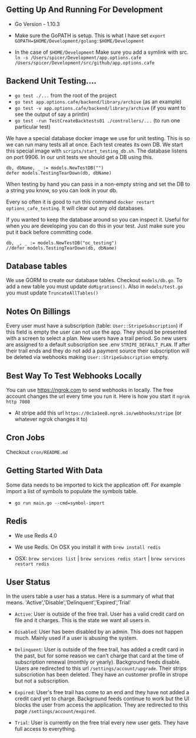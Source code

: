 ## Getting Up And Running For Development

* Go Version - 1.10.3

* Make sure the GoPATH is setup. This is what I have set ```export GOPATH=$HOME/Development/golang:$HOME/Development```

* In the case of ```$HOME/Development``` Make sure you add a symlink with src. ```ln -s /Users/spicer/Development/app.options.cafe /Users/spicer/Development/src/github/app.options.cafe```

## Backend Unit Testing....

* ```go test ./...``` from the root of the project
* ```go test app.options.cafe/backend/library/archive``` (as an example)
* ```go test -v app.options.cafe/backend/library/archive``` (if you want to see the output of say a println)
* ```go test -run TestCreateBacktests01 ./controllers/...``` (to run one particular test)

We have a special database docker image we use for unit testing. This is so we can run many tests all at once. Each test creates
its own DB. We start this special image with ```scripts/start_testing_db.sh```. The database listens on port 9906. In our unit tests we should get a DB using this.

```
db, dbName, _ := models.NewTestDB("")
defer models.TestingTearDown(db, dbName)
```

When testing by hand you can pass in a non-empty string and set the DB to a string you know, so you can look in your db.

Every so often it is good to run this command ```docker restart options_cafe_testing```. It will clear out any old databases.

If you wanted to keep the database around so you can inspect it. Useful for when you are developing you can do this in your test. Just make sure you put it back before committing code.

```
db, _, _ := models.NewTestDB("oc_testing")
//defer models.TestingTearDown(db, dbName)
```

## Database tables

We use GORM to create our database tables. Checkout ```models/db.go```. To add a new table you must update ```doMigrations()```. Also in ```models/test.go``` you must update ```TruncateAllTables()```

## Notes On Billings

Every user must have a subscription (table: ```User::StripeSubscription```) if this field is empty the user can not use the app. They should be presented with a screen to select a plan. New users have a trail period. So new users are assigned to a default subscription see .env ```STRIPE_DEFAULT_PLAN```. If after their trail ends and they do not add a payment source their subscription will be deleted via webhooks making ```User::StripeSubscription``` empty.

## Best Way To Test Webhooks Locally

You can use https://ngrok.com to send webhooks in locally. The free account changes the url every time you run it. Here is how you start it ```ngrok http 7080```

* At stripe add this url ```https://0c1a1ee8.ngrok.io/webhooks/stripe``` (or whatever ngrok changes it to)

## Cron Jobs

Checkout ```cron/README.md```

## Getting Started With Data

Some data needs to be imported to kick the application off. For example import a list of symbols to populate the symbols table.

* ```go run main.go --cmd=symbol-import```


## Redis

* We use Redis 4.0

* We use Redis. On OSX you install it with `brew install redis`

* OSX: `brew services list` | `brew services redis start` | `brew services restart redis`

## User Status

In the users table a user has a status. Here is a summary of what that means.
'Active','Disable','Delinquent','Expired','Trial'

* ```Active```: User is outside of the free trail. User has a valid credit card on file and it charges. This is the state we want all users in.

* ```Disabled```: User has been disabled by an admin. This does not happen much. Mainly used if a user is abusing the system.

* ```Delinquent```: User is outside of the free trail, has added a credit card in the past, but for some reason we can't charge that card at the time of subscription renewal (monthly or yearly). Background feeds disable. Users are redirected to this url `/settings/account/upgrade`. Their strips subscriotion has been deleted. They have an customer profile in strope but not a subscription.

* ```Expired```: User's free trail has come to an end and they have not added a credit card yet to charge. Background feeds continue to work but the UI blocks the user from access the application. They are redirected to this page `/settings/account/expired`.

* ```Trial```: User is currently on the free trial every new user gets. They have full access to everything.

